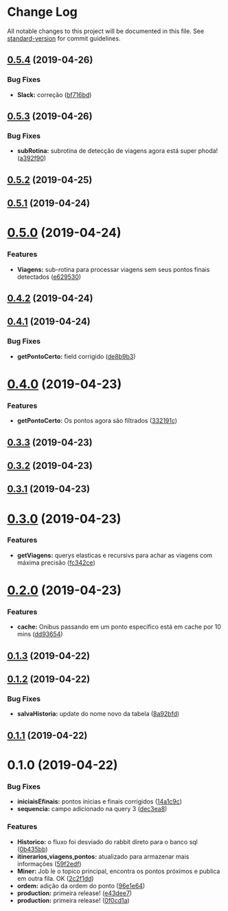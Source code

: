 # Change Log

All notable changes to this project will be documented in this file. See [standard-version](https://github.com/conventional-changelog/standard-version) for commit guidelines.

## [0.5.4](https://gitlab.es.gov.br/espm/Transcol-Online/Realtime/miner/compare/v0.5.3...v0.5.4) (2019-04-26)


### Bug Fixes

* **Slack:** correção ([bf716bd](https://gitlab.es.gov.br/espm/Transcol-Online/Realtime/miner/commit/bf716bd))



## [0.5.3](https://gitlab.es.gov.br/espm/Transcol-Online/Realtime/miner/compare/v0.5.2...v0.5.3) (2019-04-26)


### Bug Fixes

* **subRotina:** subrotina de detecção de viagens agora está super phoda! ([a392f90](https://gitlab.es.gov.br/espm/Transcol-Online/Realtime/miner/commit/a392f90))



## [0.5.2](https://gitlab.es.gov.br/espm/Transcol-Online/Realtime/miner/compare/v0.5.1...v0.5.2) (2019-04-25)



## [0.5.1](https://gitlab.es.gov.br/espm/Transcol-Online/Realtime/miner/compare/v0.5.0...v0.5.1) (2019-04-24)



# [0.5.0](https://gitlab.es.gov.br/espm/Transcol-Online/Realtime/miner/compare/v0.4.2...v0.5.0) (2019-04-24)


### Features

* **Viagens:** sub-rotina para processar viagens sem seus pontos finais detectados ([e629530](https://gitlab.es.gov.br/espm/Transcol-Online/Realtime/miner/commit/e629530))



## [0.4.2](https://gitlab.es.gov.br/espm/Transcol-Online/Realtime/miner/compare/v0.4.1...v0.4.2) (2019-04-24)



## [0.4.1](https://gitlab.es.gov.br/espm/Transcol-Online/Realtime/miner/compare/v0.4.0...v0.4.1) (2019-04-24)


### Bug Fixes

* **getPontoCerto:** field corrigido ([de8b9b3](https://gitlab.es.gov.br/espm/Transcol-Online/Realtime/miner/commit/de8b9b3))



# [0.4.0](https://gitlab.es.gov.br/espm/Transcol-Online/Realtime/miner/compare/v0.3.3...v0.4.0) (2019-04-23)


### Features

* **getPontoCerto:** Os pontos agora são filtrados ([332191c](https://gitlab.es.gov.br/espm/Transcol-Online/Realtime/miner/commit/332191c))



## [0.3.3](https://gitlab.es.gov.br/espm/Transcol-Online/Realtime/miner/compare/v0.3.2...v0.3.3) (2019-04-23)



## [0.3.2](https://gitlab.es.gov.br/espm/Transcol-Online/Realtime/miner/compare/v0.3.1...v0.3.2) (2019-04-23)



## [0.3.1](https://gitlab.es.gov.br/espm/Transcol-Online/Realtime/miner/compare/v0.3.0...v0.3.1) (2019-04-23)



# [0.3.0](https://gitlab.es.gov.br/espm/Transcol-Online/Realtime/miner/compare/v0.2.0...v0.3.0) (2019-04-23)


### Features

* **getViagens:** querys elasticas e recursivs para achar as viagens com máxima precisão ([fc342ce](https://gitlab.es.gov.br/espm/Transcol-Online/Realtime/miner/commit/fc342ce))



# [0.2.0](https://gitlab.es.gov.br/espm/Transcol-Online/Realtime/miner/compare/v0.1.3...v0.2.0) (2019-04-23)


### Features

* **cache:** Onibus passando em um ponto especifico está em cache por 10 mins ([dd93654](https://gitlab.es.gov.br/espm/Transcol-Online/Realtime/miner/commit/dd93654))



## [0.1.3](https://gitlab.es.gov.br/espm/Transcol-Online/Realtime/miner/compare/v0.1.2...v0.1.3) (2019-04-22)



## [0.1.2](https://gitlab.es.gov.br/espm/Transcol-Online/Realtime/miner/compare/v0.1.1...v0.1.2) (2019-04-22)


### Bug Fixes

* **salvaHistoria:** update do nome novo da tabela ([8a92bfd](https://gitlab.es.gov.br/espm/Transcol-Online/Realtime/miner/commit/8a92bfd))



## [0.1.1](https://gitlab.es.gov.br/espm/Transcol-Online/Realtime/miner/compare/v0.1.0...v0.1.1) (2019-04-22)



# 0.1.0 (2019-04-22)


### Bug Fixes

* **iniciaisEfinais:** pontos inicias e finais corrigidos ([14a1c9c](https://gitlab.es.gov.br/espm/Transcol-Online/Realtime/miner/commit/14a1c9c))
* **sequencia:** campo adicionado na query 3 ([dec3ea8](https://gitlab.es.gov.br/espm/Transcol-Online/Realtime/miner/commit/dec3ea8))


### Features

* **Historico:** o fluxo foi desviado do rabbit direto para o banco sql ([0b435bb](https://gitlab.es.gov.br/espm/Transcol-Online/Realtime/miner/commit/0b435bb))
* **itinerarios,viagens,pontos:** atualizado para armazenar mais informações ([59f2edf](https://gitlab.es.gov.br/espm/Transcol-Online/Realtime/miner/commit/59f2edf))
* **Miner:** Job le o topico principal, encontra os pontos próximos e publica em outra fila. OK ([2c2f1dd](https://gitlab.es.gov.br/espm/Transcol-Online/Realtime/miner/commit/2c2f1dd))
* **ordem:** adição da ordem do ponto ([96e1e64](https://gitlab.es.gov.br/espm/Transcol-Online/Realtime/miner/commit/96e1e64))
* **production:** primeira release! ([e43dee7](https://gitlab.es.gov.br/espm/Transcol-Online/Realtime/miner/commit/e43dee7))
* **production:** primeira release! ([0f0cd1a](https://gitlab.es.gov.br/espm/Transcol-Online/Realtime/miner/commit/0f0cd1a))
